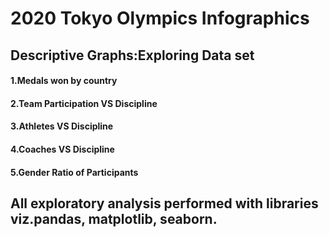 # 2020 Tokyo Olympics Infographics
## Descriptive Graphs:Exploring Data set
#### 1.Medals won by country
#### 2.Team Participation VS Discipline
#### 3.Athletes VS Discipline
#### 4.Coaches VS Discipline
#### 5.Gender Ratio of Participants
## All exploratory analysis performed with libraries viz.pandas, matplotlib, seaborn.
